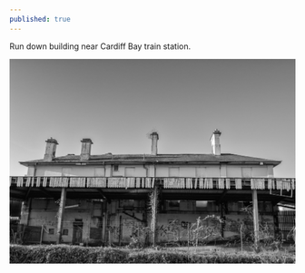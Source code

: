 ```yaml
---
published: true
---
```


Run down building near Cardiff Bay train station. 

![Image 1/365](../images/1.jpg)
